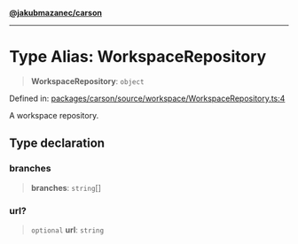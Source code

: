 [**@jakubmazanec/carson**](../README.md)

---

# Type Alias: WorkspaceRepository

> **WorkspaceRepository**: `object`

Defined in:
[packages/carson/source/workspace/WorkspaceRepository.ts:4](https://github.com/jakubmazanec/tools/blob/0373298af23ca7b778987184cd6fcccd21ae54be/packages/carson/source/workspace/WorkspaceRepository.ts#L4)

A workspace repository.

## Type declaration

### branches

> **branches**: `string`[]

### url?

> `optional` **url**: `string`
